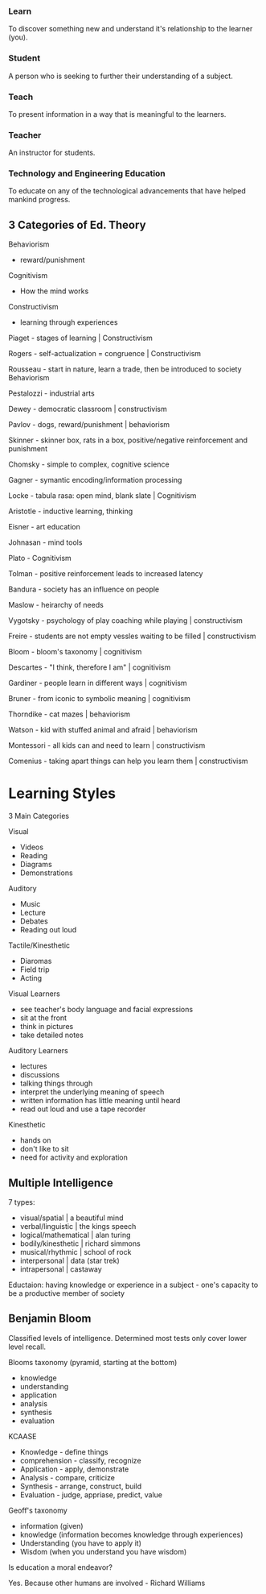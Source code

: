 ### Learn
 To discover something new and understand it's relationship to the learner (you).

### Student
 A person who is seeking to further their understanding of a subject.

### Teach
 To present information in a way that is meaningful to the learners.

### Teacher
 An instructor for students.

### Technology and Engineering Education
 To educate on any of the technological advancements that have helped mankind progress.

## 3 Categories of Ed. Theory

Behaviorism
 - reward/punishment

Cognitivism
 - How the mind works

Constructivism
 - learning through experiences

Piaget - stages of learning | Constructivism

Rogers - self-actualization = congruence | Constructivism

Rousseau - start in nature, learn a trade, then be introduced to society Behaviorism

Pestalozzi - industrial arts

Dewey - democratic classroom | constructivism

Pavlov - dogs, reward/punishment | behaviorism

Skinner - skinner box, rats in a box, positive/negative reinforcement and punishment

Chomsky - simple to complex, cognitive science

Gagner - symantic encoding/information processing

Locke - tabula rasa: open mind, blank slate | Cognitivism

Aristotle - inductive learning, thinking

Eisner - art education

Johnasan - mind tools

Plato - Cognitivism

Tolman - positive reinforcement leads to increased latency

Bandura - society has an influence on people

Maslow - heirarchy of needs

Vygotsky - psychology of play coaching while playing | constructivism

Freire - students are not empty vessles waiting to be filled | constructivism

Bloom - bloom's taxonomy | cognitivism

Descartes - "I think, therefore I am" | cognitivism

Gardiner - people learn in different ways | cognitivism

Bruner - from iconic to symbolic meaning | cognitivism

Thorndike - cat mazes | behaviorism

Watson - kid with stuffed animal and afraid | behaviorism

Montessori - all kids can and need to learn | constructivism

Comenius - taking apart things can help you learn them | constructivism


# Learning Styles

3 Main Categories

Visual
 - Videos
 - Reading
 - Diagrams
 - Demonstrations

Auditory
 - Music
 - Lecture
 - Debates
 - Reading out loud

Tactile/Kinesthetic
 - Diaromas
 - Field trip
 - Acting

Visual Learners
 - see teacher's body language and facial expressions
 - sit at the front
 - think in pictures
 - take detailed notes

Auditory Learners
 - lectures
 - discussions
 - talking things through
 - interpret the underlying meaning of speech
 - written information has little meaning until heard
 - read out loud and use a tape recorder

Kinesthetic
 - hands on
 - don't like to sit
 - need for activity and exploration

## Multiple Intelligence

7 types:
 - visual/spatial | a beautiful mind
 - verbal/linguistic | the kings speech
 - logical/mathematical | alan turing
 - bodily/kinesthetic | richard simmons
 - musical/rhythmic | school of rock
 - interpersonal | data (star trek)
 - intrapersonal | castaway

Eductaion: having knowledge or experience in a subject - one's capacity to be a productive member of society

## Benjamin Bloom

Classified levels of intelligence. Determined most tests only cover lower level recall.

Blooms taxonomy (pyramid, starting at the bottom)
 - knowledge
 - understanding
 - application
 - analysis
 - synthesis
 - evaluation

KCAASE
 - Knowledge - define things
 - comprehension - classify, recognize
 - Application - apply, demonstrate
 - Analysis - compare, criticize
 - Synthesis - arrange, construct, build
 - Evaluation - judge, appriase, predict, value

Geoff's taxonomy
 - information (given)
 - knowledge (information becomes knowledge through experiences)
 - Understanding (you have to apply it)
 - Wisdom (when you understand you have wisdom)

Is education a moral endeavor?

Yes. Because other humans are involved - Richard Williams
